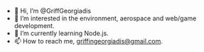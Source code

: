 - 👋 Hi, I’m @GriffGeorgiadis
- 👀 I’m interested in the environment, aerospace and web/game development. 
- 🌱 I’m currently learning Node.js.
- 📫 How to reach me, griffingeorgiadis@gmail.com.

<!---
GriffGeorgiadis/GriffGeorgiadis is a ✨ special ✨ repository because its `README.md` (this file) appears on your GitHub profile.
You can click the Preview link to take a look at your changes.
--->
